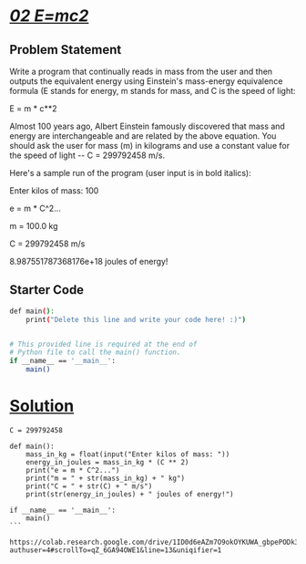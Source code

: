 # [*02 E=mc2*](https://colab.research.google.com/drive/1ID0d6eAZm7O9okOYKUWA_gbpePODk3Iv?authuser=4#scrollTo=qZ_6GA94OWE1&line=13&uniqifier=1)

## Problem Statement

Write a program that continually reads in mass from the user and then outputs the equivalent energy using Einstein's mass-energy equivalence formula (E stands for energy, m stands for mass, and C is the speed of light:

E = m * c**2

Almost 100 years ago, Albert Einstein famously discovered that mass and energy are interchangeable and are related by the above equation. You should ask the user for mass (m) in kilograms and use a constant value for the speed of light -- C = 299792458 m/s.

Here's a sample run of the program (user input is in bold italics):

Enter kilos of mass: 100 

e = m * C^2... 

m = 100.0 kg 

C = 299792458 m/s 

8.987551787368176e+18 joules of energy!

## Starter Code

```bash
def main():
    print("Delete this line and write your code here! :)")


# This provided line is required at the end of
# Python file to call the main() function.
if __name__ == '__main__':
    main()
```

# [Solution](https://colab.research.google.com/drive/1ID0d6eAZm7O9okOYKUWA_gbpePODk3Iv?authuser=4#scrollTo=qZ_6GA94OWE1&line=13&uniqifier=1)
````
C = 299792458

def main():
    mass_in_kg = float(input("Enter kilos of mass: "))
    energy_in_joules = mass_in_kg * (C ** 2)
    print("e = m * C^2...")
    print("m = " + str(mass_in_kg) + " kg")
    print("C = " + str(C) + " m/s")
    print(str(energy_in_joules) + " joules of energy!")

if __name__ == '__main__':
    main()
```

https://colab.research.google.com/drive/1ID0d6eAZm7O9okOYKUWA_gbpePODk3Iv?authuser=4#scrollTo=qZ_6GA94OWE1&line=13&uniqifier=1
